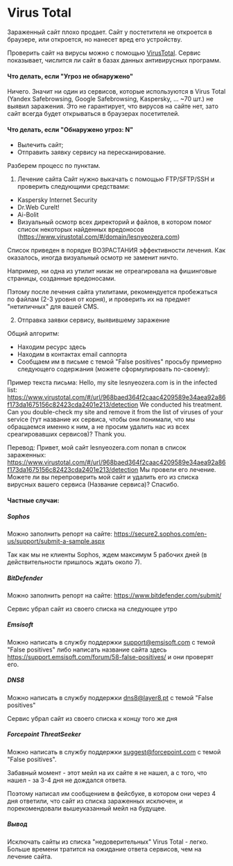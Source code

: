 # Virus Total

Зараженный сайт плохо продает. 
Сайт у постетителя не откроется в браузере, или откроется, но нанесет вред его устройству.

Проверить сайт на вирусы можно с помощью [VirusTotal](https://www.virustotal.com/ru/). Сервис показывает, числится ли сайт в базах данных антивирусных программ.


#### Что делать, если "Угроз не обнаружено"
Ничего. 
Значит ни один из сервисов, которые используются в Virus Total (Yandex Safebrowsing, Google Safebrowsing, Kaspersky, ... ~70 шт.) не выявил заражения. 
Это не гарантирует, что вирусов на сайте нет, зато сайт всегда будет открываться в браузерах посетителей.

#### Что делать, если "Обнаружено угроз: N"

- Вылечить сайт;
- Отправить заявку сервису на пересканирование.

Разберем процесс по пунктам.

1. Лечение сайта
Сайт нужно выкачать с помощью FTP/SFTP/SSH и проверить следующими средствами:

- Kaspersky Internet Security
- Dr.Web CureIt!
- Ai-Bolit
- Визуальный осмотр всех директорий и файлов, в котором помог список некоторых найденных вредоносов (https://www.virustotal.com/#/domain/lesnyeozera.com)

Список приведен в порядке ВОЗРАСТАНИЯ эффективности лечения. Как оказалось, иногда визуальный осмотр не заменит ничто.

Например, ни одна из утилит никак не отреагировала на фишинговые страницы, созданные вредоносами.

Пэтому после лечения сайта утилитами, рекомендуется пробежаться по файлам (2-3 уровня от корня), и проверить их на предмет "нетипичных" для вашей CMS.

2. Отправка заявки сервису, выявившему заражение

Общий алгоритм:

- Находим ресурс здесь
- Находим в контактах email саппорта
- Сообщаем им в письме с темой "False positives" просьбу примерно следующего содержания (можете сформулировать по-своему):

Пример текста письма:
Hello, my site lesnyeozera.com is in the infected list:
https://www.virustotal.com/#/url/968baed364f2caac4209589e34aea92a86f173da1675156c82423cda2401e213/detection
We conducted his treatment.
Can you double-check my site and remove it from the list of viruses of your service (тут название их сервиса, чтобы они понимали, что мы обращаемся именно к ним, а не просим удалить нас из всех среагировавших сервисов)?
Thank you.

Перевод:
Привет, мой сайт lesnyeozera.com попал в список зараженных:
https://www.virustotal.com/#/url/968baed364f2caac4209589e34aea92a86f173da1675156c82423cda2401e213/detection
Мы провели его лечение.
Можете ли вы перепроверить мой сайт и удалить его из списка вирусных вашего сервиса (Название сервиса)?
Спасибо.

#### Частные случаи:

##### Sophos

Можно заполнить репорт на сайте:
https://secure2.sophos.com/en-us/support/submit-a-sample.aspx

Так как мы не клиенты Sophos, ждем максимум 5 рабочих дней (в действительности пришлось ждать около 7).

##### BitDefender

Можно заполнить репорт на сайте:
https://www.bitdefender.com/submit/

Сервис убрал сайт из своего списка на следующее утро

##### Emsisoft

Можно написать в службу поддержки support@emsisoft.com с темой "False positives"
либо написать название сайта здесь https://support.emsisoft.com/forum/58-false-positives/ и они проверят его.

##### DNS8

Можно написать в службу поддержки dns8@layer8.pt с темой "False positives"

Сервис убрал сайт из своего списка к концу того же дня

##### Forcepoint ThreatSeeker

Можно написать в службу поддержки suggest@forcepoint.com с темой "False positives".

Забавный момент - этот мейл на их сайте я не нашел, а с того, что нашел - за 3-4 дня не дождался ответа.

Поэтому написал им сообщением в фейсбуке, в котором они через 4 дня ответили, что сайт из списка зараженных исключен, и порекомендовали вышеуказанный мейл на будущее.


##### Вывод
Исключать сайты из списка "недоверительных" Virus Total - легко. Больше времени тратится на ожидание ответа сервисов, чем на лечение сайта.







